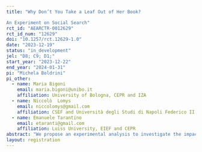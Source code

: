 ```yaml
---
title: "Why Don’t You Take a Leaf Out of Her Book?
An Experiment on Social Search"
rct_id: "AEARCTR-0012629"
rct_id_num: "12629"
doi: "10.1257/rct.12629-1.0"
date: "2023-12-19"
status: "in_development"
jel: "D8; C9; D1;"
start_year: "2023-12-22"
end_year: "2024-01-31"
pi: "Michela Boldrini"
pi_other:
  - name: Maria Bigoni
    email: maria.bigoni@unibo.it
    affiliation: University of Bologna, CEPR and IZA
  - name: Niccolò  Lomys
    email: niccolomys@gmail.com
    affiliation: CSEF and Università degli Studi di Napoli Federico II
  - name: Emanuele Tarantino
    email: etaranti@gmail.com
    affiliation: Luiss University, EIEF and CEPR
abstract: "We propose an experimental analysis to investigate the impact of social learning on individuals’ acquisition of information before making a choice and how behavioral biases and the perceived reliability of the information source affect this process. "
layout: registration
---
```


